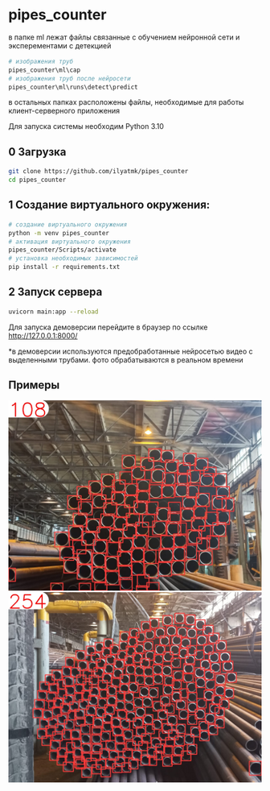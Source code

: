 ﻿# pipes_counter
в папке ml лежат файлы связанные с обучением нейронной сети и эксперементами с детекцией

```bash
# изображения труб
pipes_counter\ml\cap
# изображения труб после нейросети
pipes_counter\ml\runs\detect\predict
```

в остальных папках расположены файлы, необходимые для работы клиент-серверного приложения

Для запуска системы необходим Python 3.10
## 0 Загрузка 
```bash
git clone https://github.com/ilyatmk/pipes_counter
cd pipes_counter
```
## 1 Создание виртуального окружения:
```bash
# cоздание виртуального окружения
python -m venv pipes_counter
# активация виртуального окружения
pipes_counter/Scripts/activate
# установка необходимых зависимостей
pip install -r requirements.txt
```

## 2 Запуск сервера

```bash
uvicorn main:app --reload
```

Для запуска демоверсии перейдите в браузер по ссылке http://127.0.0.1:8000/

*в демоверсии используются предобработанные нейросетью видео с выделенными трубами. фото обрабатываются в реальном времени
## Примеры
![Image alt](https://raw.githubusercontent.com/ilyatmk/pipes_counter/main/ml/runs/detect/new/5.jpg)
![img](https://raw.githubusercontent.com/ilyatmk/pipes_counter/main/ml/runs/detect/new/7.jpg)

